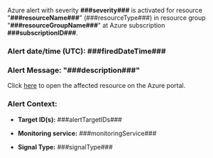 ﻿Azure alert with severity **###severity###** is activated for resource "**###resourceName###**" (###resourceType###) in resource group "**###resourceGroupName###**" at Azure subscription **###subscriptionID###**.

### Alert date/time (UTC): **###firedDateTime###**

### Alert Message: <b>"###description###"</b>

Click [here](###resourceLink###) to open the affected resource on the Azure portal. 

### Alert Context: 

- **Target ID(s):** ###alertTargetIDs###

- **Monitoring service:** ###monitoringService###

- **Signal Type:** ###signalType###

